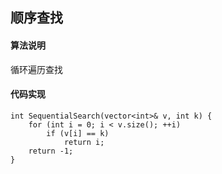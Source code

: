 ## 顺序查找

#### 算法说明
循环遍历查找

#### 代码实现
```
int SequentialSearch(vector<int>& v, int k) {
	for (int i = 0; i < v.size(); ++i)
		if (v[i] == k)
			return i;
	return -1;
}
```
